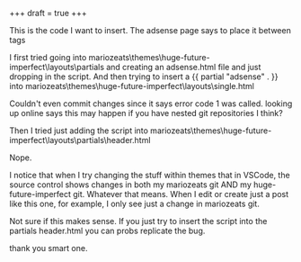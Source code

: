 +++
draft = true
+++

This is the code I want to insert.
The adsense page says to place it between <head> </head> tags

<script data-ad-client="ca-pub-2177559163030064" async src="https://pagead2.googlesyndication.com/pagead/js/adsbygoogle.js"></script>

I first tried going into mariozeats\themes\huge-future-imperfect\layouts\partials and creating an adsense.html file and just dropping in the script. And then trying to insert a  {{ partial "adsense" . }} into mariozeats\themes\huge-future-imperfect\layouts\single.html

Couldn't even commit changes since it says error code 1 was called. looking up online says this may happen if you have nested git repositories I think?

Then I tried just adding the script into mariozeats\themes\huge-future-imperfect\layouts\partials\header.html

Nope.

I notice that when I try changing the stuff within themes that in VSCode, the source control shows changes in both my mariozeats git AND my huge-future-imperfect git. Whatever that means. 
When I edit or create just a post like this one, for example, I only see just a change in mariozeats git.

Not sure if this makes sense. If you just try to insert the script into the partials header.html you can probs replicate the bug.

thank you smart one.
